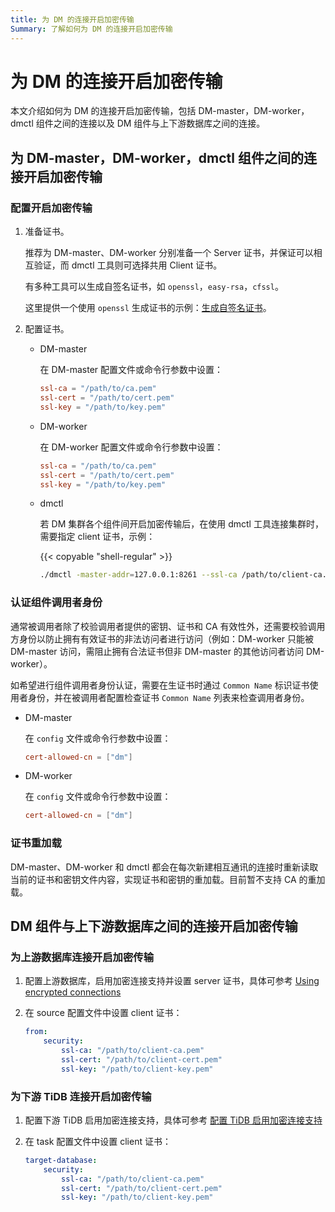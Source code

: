 ```yaml
---
title: 为 DM 的连接开启加密传输
Summary: 了解如何为 DM 的连接开启加密传输
---
```


# 为 DM 的连接开启加密传输

本文介绍如何为 DM 的连接开启加密传输，包括 DM-master，DM-worker，dmctl 组件之间的连接以及 DM 组件与上下游数据库之间的连接。

## 为 DM-master，DM-worker，dmctl 组件之间的连接开启加密传输

### 配置开启加密传输

1. 准备证书。

    推荐为 DM-master、DM-worker 分别准备一个 Server 证书，并保证可以相互验证，而 dmctl 工具则可选择共用 Client 证书。

    有多种工具可以生成自签名证书，如 `openssl`，`easy-rsa`，`cfssl`。

    这里提供一个使用 `openssl` 生成证书的示例：[生成自签名证书](https://docs.pingcap.com/zh/tidb/stable/generate-self-signed-certificates)。

2. 配置证书。

    - DM-master

        在 DM-master 配置文件或命令行参数中设置：

        ```toml
        ssl-ca = "/path/to/ca.pem"
        ssl-cert = "/path/to/cert.pem"
        ssl-key = "/path/to/key.pem"
        ```

    - DM-worker

        在 DM-worker 配置文件或命令行参数中设置：

        ```toml
        ssl-ca = "/path/to/ca.pem"
        ssl-cert = "/path/to/cert.pem"
        ssl-key = "/path/to/key.pem"
        ```

    - dmctl
    
        若 DM 集群各个组件间开启加密传输后，在使用 dmctl 工具连接集群时，需要指定 client 证书，示例：

        {{< copyable "shell-regular" >}}

        ```bash
        ./dmctl -master-addr=127.0.0.1:8261 --ssl-ca /path/to/client-ca.pem --ssl-cert /path/to/client-cert.pem --ssl-key /path/to/client-key.pem
        ```

### 认证组件调用者身份

通常被调用者除了校验调用者提供的密钥、证书和 CA 有效性外，还需要校验调用方身份以防止拥有有效证书的非法访问者进行访问（例如：DM-worker 只能被 DM-master 访问，需阻止拥有合法证书但非 DM-master 的其他访问者访问 DM-worker）。

如希望进行组件调用者身份认证，需要在生证书时通过 `Common Name` 标识证书使用者身份，并在被调用者配置检查证书 `Common Name` 列表来检查调用者身份。

- DM-master

    在 `config` 文件或命令行参数中设置：

    ```toml
    cert-allowed-cn = ["dm"] 
    ```

- DM-worker

    在 `config` 文件或命令行参数中设置：

    ```toml
    cert-allowed-cn = ["dm"] 
    ```

### 证书重加载

DM-master、DM-worker 和 dmctl 都会在每次新建相互通讯的连接时重新读取当前的证书和密钥文件内容，实现证书和密钥的重加载。目前暂不支持 CA 的重加载。

## DM 组件与上下游数据库之间的连接开启加密传输

### 为上游数据库连接开启加密传输

1. 配置上游数据库，启用加密连接支持并设置 server 证书，具体可参考 [Using encrypted connections](https://dev.mysql.com/doc/refman/5.7/en/using-encrypted-connections.html)

2. 在 source 配置文件中设置 client 证书：

    ```yaml
    from:
        security:
            ssl-ca: "/path/to/client-ca.pem"
            ssl-cert: "/path/to/client-cert.pem"
            ssl-key: "/path/to/client-key.pem"
    ```

### 为下游 TiDB 连接开启加密传输

1. 配置下游 TiDB 启用加密连接支持，具体可参考 [配置 TiDB 启用加密连接支持](https://docs.pingcap.com/zh/tidb/stable/enable-tls-between-clients-and-servers#%E9%85%8D%E7%BD%AE-tidb-%E5%90%AF%E7%94%A8%E5%8A%A0%E5%AF%86%E8%BF%9E%E6%8E%A5%E6%94%AF%E6%8C%81)

2. 在 task 配置文件中设置 client 证书：

    ```yaml
    target-database:
        security:
            ssl-ca: "/path/to/client-ca.pem"
            ssl-cert: "/path/to/client-cert.pem"
            ssl-key: "/path/to/client-key.pem"
    ```
